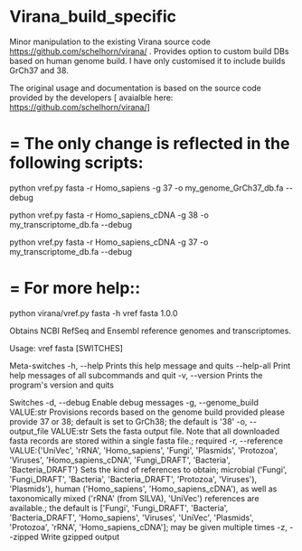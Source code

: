 # Virana_build_specific
Minor manipulation to the existing Virana source code https://github.com/schelhorn/virana/ . Provides option to custom build DBs based on human genome build. I have only customised it to include builds GrCh37 and 38.

The original usage and documentation is based on the source code provided by the developers [ avaialble here: https://github.com/schelhorn/virana/]

=
The only change is reflected in the following scripts:
=
python vref.py fasta -r Homo_sapiens -g 37 -o my_genome_GrCh37_db.fa --debug

python vref.py fasta -r Homo_sapiens_cDNA -g 38 -o my_transcriptome_db.fa --debug

python vref.py fasta -r Homo_sapiens_cDNA -g 37 -o my_transcriptome_db.fa --debug

=
For more help::
=
python virana/vref.py fasta -h
vref fasta 1.0.0

Obtains NCBI RefSeq and Ensembl reference genomes and transcriptomes.

Usage:
    vref fasta [SWITCHES] 

Meta-switches
    -h, --help                                                    Prints this help message and quits
    --help-all                                                    Print help messages of all subcommands and quit
    -v, --version                                                 Prints the program's version and quits

Switches
    -d, --debug                                                   Enable debug messages
    -g, --genome_build VALUE:str                                  Provisions records based on the genome build provided please provide 37 or 38; default is set to GrCh38;
                                                                  the default is '38'
    -o, --output_file VALUE:str                                   Sets the fasta output file. Note that all downloaded fasta records are stored within a single fasta file.;
                                                                  required
    -r, --reference VALUE:{'UniVec', 'rRNA', 'Homo_sapiens', 'Fungi', 'Plasmids', 'Protozoa', 'Viruses', 'Homo_sapiens_cDNA', 'Fungi_DRAFT', 'Bacteria', 'Bacteria_DRAFT'}
                                                                  Sets the kind of references to obtain; microbial ('Fungi', 'Fungi_DRAFT', 'Bacteria', 'Bacteria_DRAFT',
                                                                  'Protozoa', 'Viruses'), 'Plasmids'), human ('Homo_sapiens', 'Homo_sapiens_cDNA'), as well as taxonomically
                                                                  mixed ('rRNA' (from SILVA), 'UniVec') references are available.; the default is ['Fungi', 'Fungi_DRAFT',
                                                                  'Bacteria', 'Bacteria_DRAFT', 'Homo_sapiens', 'Viruses', 'UniVec', 'Plasmids', 'Protozoa', 'rRNA',
                                                                  'Homo_sapiens_cDNA']; may be given multiple times
    -z, --zipped                                                  Write gzipped output


